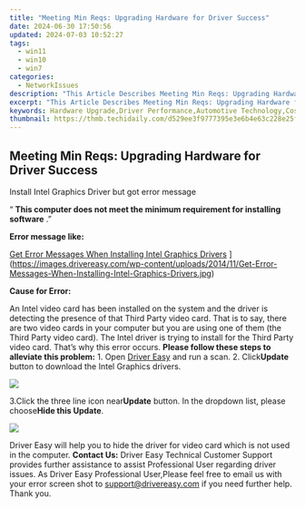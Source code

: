 ```yaml
---
title: "Meeting Min Reqs: Upgrading Hardware for Driver Success"
date: 2024-06-30 17:50:56
updated: 2024-07-03 10:52:27
tags:
  - win11
  - win10
  - win7
categories:
  - NetworkIssues
description: "This Article Describes Meeting Min Reqs: Upgrading Hardware for Driver Success"
excerpt: "This Article Describes Meeting Min Reqs: Upgrading Hardware for Driver Success"
keywords: Hardware Upgrade,Driver Performance,Automotive Technology,Cost-Effective Upgrades,Enhanced Safety Features,Truck Driver Gadgets,Efficient Driving Equipment
thumbnail: https://thmb.techidaily.com/d529ee3f9777395e3e6b4e63c228e25fbb4330a46358a8f92c3ef7608136a4ab.jpg
---
```


## Meeting Min Reqs: Upgrading Hardware for Driver Success

 Install Intel Graphics Driver but got error message

 “ **This computer does not meet the minimum requirement for installing software** .”

**Error message like:**

[Get Error Messages When Installing Intel Graphics Drivers](https://images.drivereasy.com/wp-content/uploads/2014/11/Get-Error-Messages-When-Installing-Intel-Graphics-Drivers.jpg) ](https://images.drivereasy.com/wp-content/uploads/2014/11/Get-Error-Messages-When-Installing-Intel-Graphics-Drivers.jpg)

**Cause for Error:**

An Intel video card has been installed on the system and the driver is detecting the presence of that Third Party video card. That is to say, there are two video cards in your computer but you are using one of them (the Third Party video card). The Intel driver is trying to install for the Third Party video card. That’s why this error occurs. **Please follow these steps to alleviate this problem:** 1\. Open [Driver Easy](https://tools.techidaily.com/drivereasy/download/) and run a scan. 2\. Click**Update** button to download the Intel Graphics drivers.

![](https://images.drivereasy.com/wp-content/uploads/2016/06/img_574f9477ccb94.png)

3.Click the three line icon near**Update** button. In the dropdown list, please choose**Hide this Update**.

![](https://images.drivereasy.com/wp-content/uploads/2016/06/img_574f952aa5025.png)

Driver Easy will help you to hide the driver for video card which is not used in the computer. **Contact Us:** Driver Easy Technical Customer Support provides further assistance to assist Professional User regarding driver issues. As Driver Easy Professional User,Please feel free to email us with your error screen shot to <support@drivereasy.com> if you need further help. Thank you.

<ins class="adsbygoogle"
     style="display:block"
     data-ad-format="autorelaxed"
     data-ad-client="ca-pub-7571918770474297"
     data-ad-slot="1223367746"></ins>



<ins class="adsbygoogle"
     style="display:block"
     data-ad-client="ca-pub-7571918770474297"
     data-ad-slot="8358498916"
     data-ad-format="auto"
     data-full-width-responsive="true"></ins>
